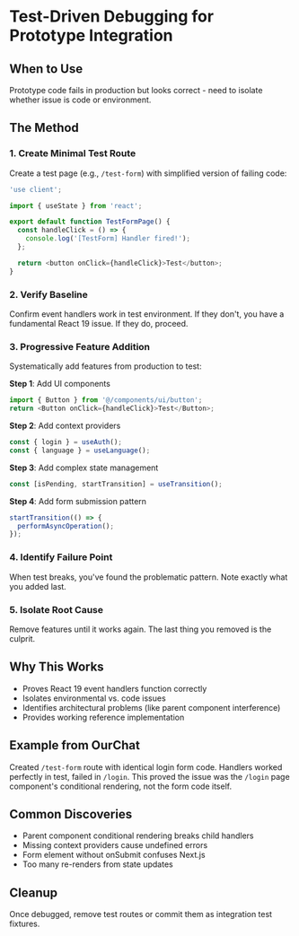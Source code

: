 # Test-Driven Debugging for Prototype Integration

## When to Use
Prototype code fails in production but looks correct - need to isolate whether issue is code or environment.

## The Method

### 1. Create Minimal Test Route
Create a test page (e.g., `/test-form`) with simplified version of failing code:

```typescript
'use client';

import { useState } from 'react';

export default function TestFormPage() {
  const handleClick = () => {
    console.log('[TestForm] Handler fired!');
  };

  return <button onClick={handleClick}>Test</button>;
}
```

### 2. Verify Baseline
Confirm event handlers work in test environment. If they don't, you have a fundamental React 19 issue. If they do, proceed.

### 3. Progressive Feature Addition
Systematically add features from production to test:

**Step 1**: Add UI components
```typescript
import { Button } from '@/components/ui/button';
return <Button onClick={handleClick}>Test</Button>;
```

**Step 2**: Add context providers
```typescript
const { login } = useAuth();
const { language } = useLanguage();
```

**Step 3**: Add complex state management
```typescript
const [isPending, startTransition] = useTransition();
```

**Step 4**: Add form submission pattern
```typescript
startTransition(() => {
  performAsyncOperation();
});
```

### 4. Identify Failure Point
When test breaks, you've found the problematic pattern. Note exactly what you added last.

### 5. Isolate Root Cause
Remove features until it works again. The last thing you removed is the culprit.

## Why This Works
- Proves React 19 event handlers function correctly
- Isolates environmental vs. code issues
- Identifies architectural problems (like parent component interference)
- Provides working reference implementation

## Example from OurChat
Created `/test-form` route with identical login form code. Handlers worked perfectly in test, failed in `/login`. This proved the issue was the `/login` page component's conditional rendering, not the form code itself.

## Common Discoveries
- Parent component conditional rendering breaks child handlers
- Missing context providers cause undefined errors
- Form element without onSubmit confuses Next.js
- Too many re-renders from state updates

## Cleanup
Once debugged, remove test routes or commit them as integration test fixtures.
